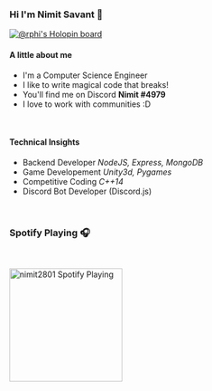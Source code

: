 ### Hi I'm Nimit Savant 👋

[![@rphi's Holopin board](https://holopin.io/api/user/board?user=nimit2801)](https://holopin.io/@nimit2801)

#### A little about me

- I'm a Computer Science Engineer
- I like to write magical code that breaks!
- You'll find me on Discord **Nimit #4979**
- I love to work with communities :D

<br/>

#### Technical Insights

- Backend Developer _NodeJS, Express, MongoDB_
- Game Developement _Unity3d, Pygames_
- Competitive Coding _C++14_
- Discord Bot Developer (Discord.js)

<br/>

### Spotify Playing 🎧

<br/>

[<img src="https://i.ytimg.com/vi/_lKL6OmL4fk/maxresdefault.jpg" alt="nimit2801 Spotify Playing" width="200" /></img>](https://open.spotify.com/track/0zMzyHAeMvwq5CRstru1Fp)
